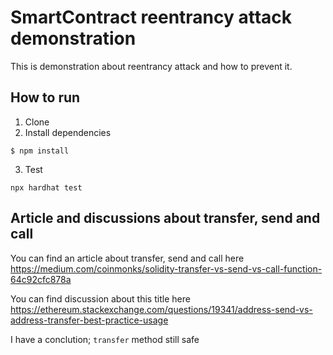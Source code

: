# SmartContract reentrancy attack demonstration

 This is demonstration about reentrancy attack and how to prevent it.

## How to run
1. Clone
2. Install dependencies
```
$ npm install
```
3. Test 
```
npx hardhat test
```

## Article and discussions about transfer, send and call

You can find an article about transfer, send and call here https://medium.com/coinmonks/solidity-transfer-vs-send-vs-call-function-64c92cfc878a

You can find discussion about this title here https://ethereum.stackexchange.com/questions/19341/address-send-vs-address-transfer-best-practice-usage

I have a conclution; `transfer` method still safe
```
```